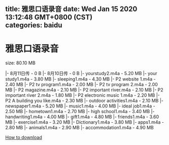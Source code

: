 
title: 雅思口语录音
date: Wed Jan 15 2020 13:12:48 GMT+0800 (CST)    
categories: baidu
---

# 雅思口语录音
size: 80.10 MB
 
 
|- 8月11日传 - 0 B
|- 8月10日传 - 0 B
|- yourstudy2.m4a - 5.20 MB
|- your study1.m4a - 3.80 MB
|- sleeping1.m4a - 4.30 MB
|- P2 website 1.m4a - 2.40 MB
|- P2 tv program1.m4a - 2.00 MB
|- P2 tv program 2.m4a - 2.00 MB
|- P2 magazine.m4a - 2.10 MB
|- P2 important river.m4a - 2.10 MB
|- P2 important river 2.m4a - 1.80 MB
|- P2 electronic music 1.m4a - 2.20 MB
|- P2 A building you like.m4a - 2.30 MB
|- outdoor activities1.m4a - 2.10 MB
|- newspaper1.m4a - 5.20 MB
|- music1.m4a - 4.00 MB
|- ideal job1.m4a - 2.50 MB
|- hometown1.m4a - 2.70 MB
|- high school1.m4a - 3.40 MB
|- handwriting1.m4a - 4.00 MB
|- gift1.m4a - 4.80 MB
|- friends1.m4a - 3.60 MB
|- exercise1.m4a - 3.20 MB
|- Dictionary1.m4a - 3.80 MB
|- apps1.m4a - 2.80 MB
|- animals1.m4a - 2.90 MB
|- accommodation1.m4a - 4.90 MB

[How to download](https://bpcam.bemobtrk.com/go/2ceec3aa-1ca2-46d6-b9ff-aaa5c184517c?jno=592)